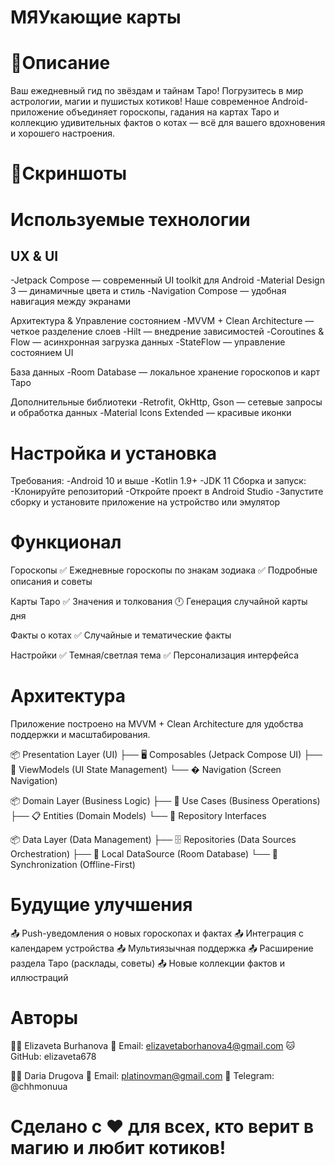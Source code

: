 # МЯУкающие карты
# 📱Описание
Ваш ежедневный гид по звёздам и тайнам Таро!
Погрузитесь в мир астрологии, магии и пушистых котиков!
Наше современное Android-приложение объединяет гороскопы, гадания на картах Таро и коллекцию удивительных фактов о котах — всё для вашего вдохновения и хорошего настроения.
# 📸Скриншоты

# Используемые технологии
## UX & UI
-Jetpack Compose — современный UI toolkit для Android
-Material Design 3 — динамичные цвета и стиль
-Navigation Compose — удобная навигация между экранами

Архитектура & Управление состоянием
-MVVM + Clean Architecture — четкое разделение слоев
-Hilt — внедрение зависимостей
-Coroutines & Flow — асинхронная загрузка данных
-StateFlow — управление состоянием UI

База данных
-Room Database — локальное хранение гороскопов и карт Таро

Дополнительные библиотеки
-Retrofit, OkHttp, Gson — сетевые запросы и обработка данных
-Material Icons Extended — красивые иконки

# Настройка и установка
Требования:
-Android 10 и выше
-Kotlin 1.9+
-JDK 11
Сборка и запуск:
-Клонируйте репозиторий
-Откройте проект в Android Studio
-Запустите сборку и установите приложение на устройство или эмулятор

# Функционал
Гороскопы
✅ Ежедневные гороскопы по знакам зодиака
✅ Подробные описания и советы

Карты Таро
✅ Значения и толкования
🕛 Генерация случайной карты дня

Факты о котах
✅ Случайные и тематические факты

Настройки
✅ Темная/светлая тема
✅ Персонализация интерфейса

# Архитектура
Приложение построено на MVVM + Clean Architecture для удобства поддержки и масштабирования.

📦 Presentation Layer (UI)
├── 🖥️ Composables (Jetpack Compose UI)
├── 🎯 ViewModels (UI State Management)
└── � Navigation (Screen Navigation)

📦 Domain Layer (Business Logic)
├── 🎯 Use Cases (Business Operations)
├── 📋 Entities (Domain Models)
└── 🔌 Repository Interfaces

📦 Data Layer (Data Management)
├── 🗄️ Repositories (Data Sources Orchestration)
├── 💾 Local DataSource (Room Database)
└── 🔄 Synchronization (Offline-First)

# Будущие улучшения
📤 Push-уведомления о новых гороскопах и фактах
📤 Интеграция с календарем устройства
📤 Мультиязычная поддержка
📤 Расширение раздела Таро (расклады, советы)
📤 Новые коллекции фактов и иллюстраций

# Авторы
👨‍💻 Elizaveta Burhanova
📧 Email: elizavetaborhanova4@gmail.com
🐱 GitHub: elizaveta678

👨‍💻 Daria Drugova
📧 Email: platinovman@gmail.com
📱 Telegram: @chhmonuua

# Сделано с ❤️ для всех, кто верит в магию и любит котиков!
